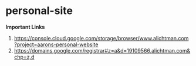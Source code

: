 # personal-site

**Important Links**

1. https://console.cloud.google.com/storage/browser/www.alichtman.com?project=aarons-personal-website
2. https://domains.google.com/registrar#z=a&d=19109566,alichtman.com&chp=z,d
